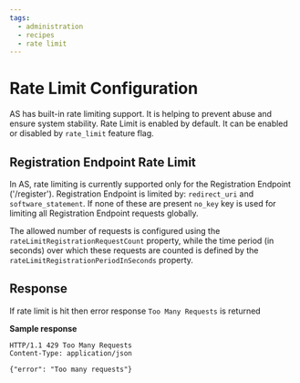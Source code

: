 ```yaml
---
tags:
  - administration
  - recipes
  - rate limit
---
```


# Rate Limit Configuration

AS has built-in rate limiting support. It is helping to prevent abuse and ensure system stability. 
Rate Limit is enabled by default. It can be enabled or disabled by `rate_limit` feature flag.

## Registration Endpoint Rate Limit

In AS, rate limiting is currently supported only for the Registration Endpoint ('/register'). 
Registration Endpoint is limited by: `redirect_uri` and `software_statement`. 
If none of these are present `no_key` key is used for limiting all Registration Endpoint requests globally.

The allowed number of requests is configured using the `rateLimitRegistrationRequestCount` property, while the time period (in seconds) over which these requests are counted is defined by the `rateLimitRegistrationPeriodInSeconds` property.

## Response

If rate limit is hit then error response `Too Many Requests` is returned

**Sample response**
```
HTTP/1.1 429 Too Many Requests
Content-Type: application/json

{"error": "Too many requests"}
```